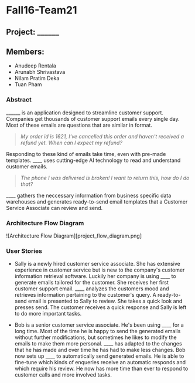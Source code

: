 # Fall16-Team21

## Project: ______

## Members:
- Anudeep Rentala
- Arunabh Shrivastava
- Nilam Pratim Deka
- Tuan Pham

### Abstract
______ is an application designed to streamline customer support. Companies get thousands of customer support emails every single day. Most of these emails are questions that are similar in format.

> *My order id is 1621, I've cancelled this order and haven't received a refund yet. When can I expect my refund?*

Responding to these kind of emails take time, even with pre-made templates. ____ uses cutting-edge AI technology to read and understand customer emails.


> *The phone I was delivered is broken! I want to return this, how do I do that?*

____ gathers the neccessary information from business specific data warehouses and generates ready-to-send email templates that a Customer Service Associate can review and send.

### Architecture Flow Diagram
![Architecture Flow Diagram][project_flow_diagram.png]

### User Stories
- Sally is a newly hired customer service associate. She has extensive experience in customer service but is new to the company's customer information retrieval software. Luckily her company is using ____ to generate emails tailored for the customer. She receives her first customer support email. ____ analyzes the customers mood and retrieves information pertaining to the customer's query. A ready-to-send email is presented to Sally to review. She takes a quick look and presses send. The customer receives a quick response and Sally is left to do more important tasks.

- Bob is a senior customer service associate. He's been using ____ for a long time. Most of the time he is happy to send the generated emails without further modifications, but sometimes he likes to modify the emails to make them more personal. ____ has adapted to the changes that he has made and over time he has had to make less changes. Bob now sets up ____ to automatically send generated emails. He is able to fine-tune which kinds of enqueries receive an automatic responds and which require his review. He now has more time than ever to respond to customer calls and more involved tasks.
